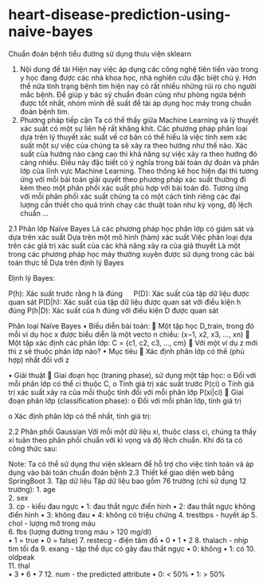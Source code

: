 # heart-disease-prediction-using-naive-bayes
Chuẩn đoán bệnh tiểu đường sử dụng thưu viện sklearn

1.	Nội dung đề tài
Hiện nay việc áp dụng các công nghệ tiên tiến vào trong y học đang được các nhà khoa học, nhà nghiên cứu đặc biệt chú ý. Hơn thế nữa tính trạng bệnh tim hiện nay có rất nhiều những rủi ro cho người mắc bệnh. Để giúp y bác sỹ chuẩn đoán cũng như phòng ngừa bệnh được tốt nhất, nhóm mình đề suất đề tài áp dụng học máy trong chuẩn đoán bệnh tim.
2.	Phương pháp tiếp cận
Ta có thể thấy giữa Machine Learning và lý thuyết xác suất có một sự liên hệ rất khăng khít. Các phương pháp phân loại dựa trên lý thuyết xác suất về cơ bản có thể hiểu là việc tính xem xác suất một sự việc của chúng ta sẽ xảy ra theo hướng như thế nào. Xác suất của hướng nào càng cao thì khả năng sự việc xảy ra theo hướng đó càng nhiều. Điều này đặc biết có ý nghĩa trong bài toán dự đoán và phân lớp của lĩnh vực Machine Learning. Theo thống kê học hiện đại thì tương ứng với mỗi bài toán giải quyết theo phương pháp xác suất thường đi kèm theo một phân phối xác suất phù hợp với bài toán đó. Tương ứng với mỗi phân phối xác suất chúng ta có một cách tính riêng các đại lượng cần thiết cho quá trình chạy các thuật toán như kỳ vọng, độ lệch chuẩn ... 


2.1	Phân lớp Naïve Bayes
Là các phương pháp học phân lớp có giám sát và dựa trên xác suất
Dựa trên một mô hình (hàm) xác suất
Việc phân loại dựa trên các giá trị xác suất của các khả năng xảy ra của giả thuyết
Là một trong các phương pháp học máy thường xuyên được sử dụng trong các bài toán thực tế 
Dựa trên định lý Bayes

Định lý Bayes:

 
P(h): Xác suất trước rằng h là đúng
 
P(D): Xác suất của tập dữ liệu được quan sát
P(D|h): Xác suất của tập dữ liệu được quan sát với điều kiện h đúng
P(h|D): Xác suất của h đúng với điều kiện D được quan sát

Phân loại Naïve Bayes
•	Biều diễn bài toán:
	Một tập học D_train, trong đó mỗi ví dụ học x được biểu diễn là một vecto n chiều: (x¬1, x2, x3, …, xn) 
	Một tập xác định các phân lớp: C = {c1, c2, c3, …, cm}
	Với một ví dụ z mới thì z sẽ thuộc phân lớp nào?
•	Mục tiêu
	Xác định phân lớp có thể (phù hợp) nhất đối với z
 
•	Giải thuật
	Giai đoạn học (traning phase), sử dụng một tập học:
o	Đối với mỗi phân lớp có thể ci thuộc C,
o	Tính giá trị xác suất trước P(ci)
o	Tính giá trị xác suất xảy ra của mỗi thuộc tính đối với mỗi phân lớp P(xi|ci)
	Giai đoạn phân lớp (classification phase):
o	Đối với mỗi phân lớp, tính giá trị
 
o	Xác định phân lớp có thể nhất, tính giá trị: 
 
2.2	Phân phối Gaussian
Với mỗi một dữ liệu xi, thuộc class ci, chúng ta thấy xi tuân theo phân phối chuẩn với kì vọng và độ lệch chuẩn. Khi đó ta có công thức sau:
 
Note: Ta có thể sử dụng thư viện sklearn để hỗ trợ cho việc tính toán và áp dụng vào bài toán chuẩn đoán bệnh
2.3	Thiết kế giao diện web bằng SpringBoot
3.	Tập dữ liệu
 Tập dữ liệu bao gồm 76 trường (chỉ sử dụng 12 trường):
      1. age       
      2. sex      
      3. cp - kiểu đau ngực 
•	1: đau thắt ngực điển hình
•	2: đau thắt ngực không điển hình
•	3: không đau
•	4: không có triệu chứng
      4. trestbps - huyết áp
      5. chol - lượng mỡ trong máu  
      6. fbs (lượng đường trong máu > 120 mg/dl)  
•	1 = true
•	0 = false)
      7. restecg - điện tâm đồ
•	0
•	1 
•	2
      8. thalach - nhịp tim tối đa
      9. exang - tập thể dục có gây đau thắt ngực
•	0: không
•	1: có
      10. oldpeak   
      11. thal      
•	3
•	6
•	7
      12. num - the predicted attribute
•	0: < 50%
•	1: > 50%
      

